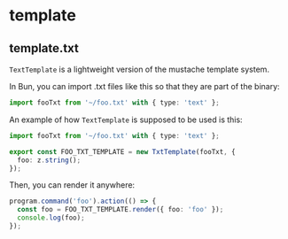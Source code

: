 # template

## template.txt

`TextTemplate` is a lightweight version of the mustache template system.

In Bun, you can import .txt files like this so that they are part of the binary:

```ts
import fooTxt from '~/foo.txt' with { type: 'text' };
```

An example of how `TextTemplate` is supposed to be used is this:

```ts
import fooTxt from '~/foo.txt' with { type: 'text' };

export const FOO_TXT_TEMPLATE = new TxtTemplate(fooTxt, {
  foo: z.string();
});
```

Then, you can render it anywhere:

```ts
program.command('foo').action(() => {
  const foo = FOO_TXT_TEMPLATE.render({ foo: 'foo' });
  console.log(foo);
});
```
